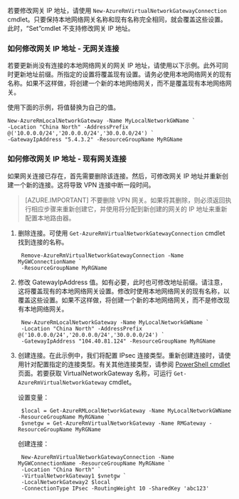 若要修改网关 IP 地址，请使用 `New-AzureRmVirtualNetworkGatewayConnection` cmdlet。只要保持本地网络网关名称和现有名称完全相同，就会覆盖这些设置。此时，“Set”cmdlet 不支持修改网关 IP 地址。

### <a name="gwipnoconnection"></a>如何修改网关 IP 地址 - 无网关连接

若要更新尚没有连接的本地网络网关的网关 IP 地址，请使用以下示例。此外可同时更新地址前缀。所指定的设置将覆盖现有设置。请务必使用本地网络网关的现有名称。如果不这样做，将创建一个新的本地网络网关，而不是覆盖现有本地网络网关。

使用下面的示例，将值替换为自己的值。

	New-AzureRmLocalNetworkGateway -Name MyLocalNetworkGWName `
	-Location "China North" -AddressPrefix @('10.0.0.0/24','20.0.0.0/24','30.0.0.0/24') `
	-GatewayIpAddress "5.4.3.2" -ResourceGroupName MyRGName


### <a name="gwipwithconnection"></a>如何修改网关 IP 地址 - 现有网关连接

如果网关连接已存在，首先需要删除该连接。然后，可修改网关 IP 地址并重新创建一个新的连接。这将导致 VPN 连接中断一段时间。


>[AZURE.IMPORTANT] 不要删除 VPN 网关。如果将其删除，则必须返回执行相应步骤来重新创建它，并使用将分配到新创建的网关的 IP 地址来重新配置本地路由器。
 

1. 删除连接。可使用 `Get-AzureRmVirtualNetworkGatewayConnection` cmdlet 找到连接的名称。

		Remove-AzureRmVirtualNetworkGatewayConnection -Name MyGWConnectionName `
		-ResourceGroupName MyRGName

2. 修改 GatewayIpAddress 值。如有必要，此时也可修改地址前缀。请注意，这将覆盖现有的本地网络网关设置。修改时使用本地网络网关的现有名称，以覆盖这些设置。如果不这样做，将创建一个新的本地网络网关，而不是修改现有本地网络网关。

		New-AzureRmLocalNetworkGateway -Name MyLocalNetworkGWName `
		-Location "China North" -AddressPrefix @('10.0.0.0/24','20.0.0.0/24','30.0.0.0/24') `
		-GatewayIpAddress "104.40.81.124" -ResourceGroupName MyRGName

3. 创建连接。在此示例中，我们将配置 IPsec 连接类型。重新创建连接时，请使用针对配置指定的连接类型。有关其他连接类型，请参阅 [PowerShell cmdlet](https://msdn.microsoft.com/zh-cn/library/mt603611.aspx) 页面。若要获取 VirtualNetworkGateway 名称，可运行 `Get-AzureRmVirtualNetworkGateway` cmdlet。

	设置变量：

		$local = Get-AzureRMLocalNetworkGateway -Name MyLocalNetworkGWName -ResourceGroupName MyRGName `
		$vnetgw = Get-AzureRmVirtualNetworkGateway -Name RMGateway -ResourceGroupName MyRGName

	创建连接：
	
		New-AzureRmVirtualNetworkGatewayConnection -Name MyGWConnectionName -ResourceGroupName MyRGName `
		-Location "China North" `
		-VirtualNetworkGateway1 $vnetgw `
		-LocalNetworkGateway2 $local `
		-ConnectionType IPsec -RoutingWeight 10 -SharedKey 'abc123'

<!---HONumber=Mooncake_0822_2016-->
